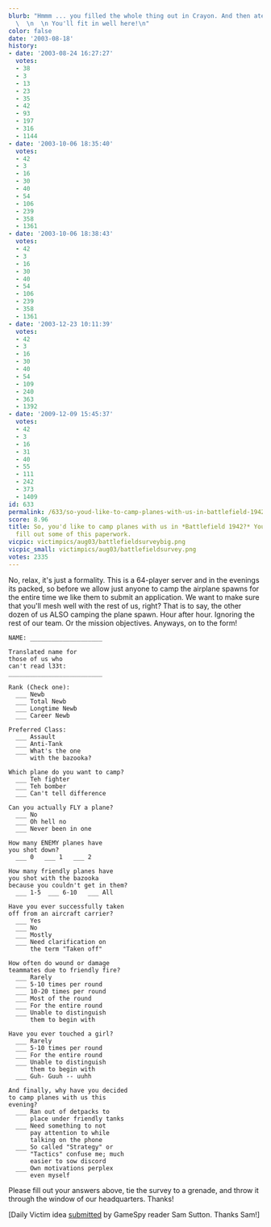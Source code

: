 ```yaml
---
blurb: "Hmmm ... you filled the whole thing out in Crayon. And then ate the crayon.\
  \  \n  \n You'll fit in well here!\n"
color: false
date: '2003-08-18'
history:
- date: '2003-08-24 16:27:27'
  votes:
  - 38
  - 3
  - 13
  - 23
  - 35
  - 42
  - 93
  - 197
  - 316
  - 1144
- date: '2003-10-06 18:35:40'
  votes:
  - 42
  - 3
  - 16
  - 30
  - 40
  - 54
  - 106
  - 239
  - 358
  - 1361
- date: '2003-10-06 18:38:43'
  votes:
  - 42
  - 3
  - 16
  - 30
  - 40
  - 54
  - 106
  - 239
  - 358
  - 1361
- date: '2003-12-23 10:11:39'
  votes:
  - 42
  - 3
  - 16
  - 30
  - 40
  - 54
  - 109
  - 240
  - 363
  - 1392
- date: '2009-12-09 15:45:37'
  votes:
  - 42
  - 3
  - 16
  - 31
  - 40
  - 55
  - 111
  - 242
  - 373
  - 1409
id: 633
permalink: /633/so-youd-like-to-camp-planes-with-us-in-battlefield-1942-youll-have-to-fill-out-some-of-this-paperwork/
score: 8.96
title: So, you'd like to camp planes with us in *Battlefield 1942?* You'll have to
  fill out some of this paperwork.
vicpic: victimpics/aug03/battlefieldsurveybig.png
vicpic_small: victimpics/aug03/battlefieldsurvey.png
votes: 2335
---
```


No, relax, it's just a formality. This is a 64-player server and in the
evenings its packed, so before we allow just anyone to camp the airplane
spawns for the entire time we like them to submit an application. We
want to make sure that you'll mesh well with the rest of us, right? That
is to say, the other dozen of us ALSO camping the plane spawn. Hour
after hour. Ignoring the rest of our team. Or the mission objectives.
Anyways, on to the form!

    NAME: ____________________

    Translated name for
    those of us who 
    can't read l33t:
    __________________________

    Rank (Check one):
      ___ Newb
      ___ Total Newb
      ___ Longtime Newb
      ___ Career Newb

    Preferred Class:
      ___ Assault
      ___ Anti-Tank
      ___ What's the one
          with the bazooka?

    Which plane do you want to camp?
      ___ Teh fighter
      ___ Teh bomber
      ___ Can't tell difference

    Can you actually FLY a plane?
      ___ No
      ___ Oh hell no
      ___ Never been in one

    How many ENEMY planes have
    you shot down?
      ___ 0   ___ 1   ___ 2

    How many friendly planes have
    you shot with the bazooka
    because you couldn't get in them?
      ___ 1-5  ___ 6-10   ___ All

    Have you ever successfully taken
    off from an aircraft carrier?
      ___ Yes
      ___ No
      ___ Mostly
      ___ Need clarification on 
          the term "Taken off"

    How often do wound or damage 
    teammates due to friendly fire?
      ___ Rarely
      ___ 5-10 times per round
      ___ 10-20 times per round
      ___ Most of the round
      ___ For the entire round
      ___ Unable to distinguish 
          them to begin with

    Have you ever touched a girl?
      ___ Rarely
      ___ 5-10 times per round
      ___ For the entire round
      ___ Unable to distinguish 
          them to begin with
      ___ Guh- Guuh -- uuhh

    And finally, why have you decided
    to camp planes with us this 
    evening?
      ___ Ran out of detpacks to
          place under friendly tanks
      ___ Need something to not
          pay attention to while
          talking on the phone
      ___ So called "Strategy" or 
          "Tactics" confuse me; much 
          easier to sow discord
      ___ Own motivations perplex
          even myself

Please fill out your answers above, tie the survey to a grenade, and
throw it through the window of our headquarters. Thanks!

\[Daily Victim idea
[submitted](http://web.archive.org/web/20030818000000/http://feedback.gamespy.com/)
by GameSpy reader Sam Sutton. Thanks Sam!\]